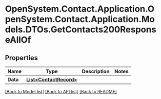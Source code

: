 # OpenSystem.Contact.Application.OpenSystem.Contact.Application.Models.DTOs.GetContacts200ResponseAllOf

## Properties

Name | Type | Description | Notes
------------ | ------------- | ------------- | -------------
**Data** | [**List&lt;ContactRecord&gt;**](ContactRecord.md) |  | 

[[Back to Model list]](../README.md#documentation-for-models) [[Back to API list]](../README.md#documentation-for-api-endpoints) [[Back to README]](../README.md)

